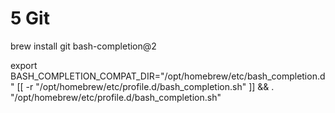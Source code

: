 # 5 Git

brew install git bash-completion@2

export BASH_COMPLETION_COMPAT_DIR="/opt/homebrew/etc/bash_completion.d"
[[ -r "/opt/homebrew/etc/profile.d/bash_completion.sh" ]] && . "/opt/homebrew/etc/profile.d/bash_completion.sh"

